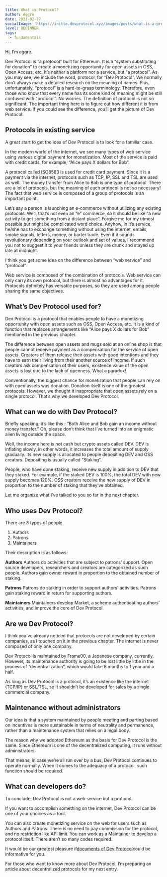 ```yaml
---
title: What is Protocol?
author: Aggre
date: 2021-02-27
socialImage: 'https://initto.devprotocol.xyz/images/posts/what-is-a-protocol/what-is-a-protocol.png'
level: BEGINNER
tags:
  - fundamentals
---
```


Hi, I’m aggre.

Dev Protocol is “a protocol” built for Ethereum. It is a “system substituting for donation” to create a monetizing opportunity for open assets in OSS, Open Access, etc. It’s neither a platform nor a service, but “a protocol”. As you may see, we include the word, protocol, for “Dev Protocol”. We normally don’t always make a detailed research on the meaning of names. Plus, unfortunately,  “protocol” is a hard-to-grasp terminology. Therefore, even those who know that every name has its some kind of meaning might be still confused with “protocol”. No worries. The definition of protocol is not so significant. The important thing here is to figure out how different it is from web service. If you could see the difference, you’ll get the picture of Dev Protocol.

## Protocols in existing service


A great start to get the idea of Dev Protocol is to look for a familiar case.

In the modern world of the internet, we see many types of web service using various digital payment for monetization. Most of the service is paid with credit cards, for example, “Alice pays X dollars for Bob”.

A protocol called ISO8583 is used for credit card payment. Since it is a payment via the internet, protocols such as TCP, IP, SSL and TSL are used as well. The money transfer from Alice to Bob is one type of protocol. There are a lot of protocols, but the meaning of each protocol is not so necessary! The fact that web service is composed of a group of protocols is an important point.

Let’s say a person is launching an e-commerce without utilizing any existing protocols. Well, that’s not even an “e” commerce, so it should be like “a new activity to get something from a distant place”. Forgive me for my utmost possible but might be complicated word choice. Anyhow, in it’s service, he/she has to exchange something without using the internet, emails, smoke signals, letters, money, or barter trade. Even if it sounds revolutionary depending on your outlook and set of values, I recommend you not to suggest it to your friends unless they are drunk and stayed up late at midnight.

I think you get some idea on the difference between “web service” and “protocol”.

Web service is composed of the combination of protocols. Web service can only carry its own protocol, but there is almost no advantages for it. Protocols definitely has versatile purposes, so they are used among people sharing the same objectives.

## What’s Dev Protocol used for?

Dev Protocol is a protocol that enables people to have a monetizing opportunity with open assets such as OSS, Open Access, etc. It is a kind of function that replaces arrangements like “Alice pays X dollars for Bob” mentioned in the previous chapter.

The difference between open assets and mugs sold at an online shop is that people cannot receive payment as a compensation for the service of open assets. Creators of them release their assets with good intentions and they have to earn their living from their another source of income. If such creators ask compensation of their users, existence value of the open assets is lost due to the lack of openness. What a paradox!

Conventionally, the biggest chance for monetization that people can rely on with open assets was donation. Donation itself is one of the greatest protocols. However, we thought it inappropriate that open assets rely on a single protocol. That’s why we developed Dev Protocol.

## What can we do with Dev Protocol?

Briefly speaking, it’s like this : “Both Alice and Bob gain an income without money transfer.” Oh, please don’t think that I’ve turned into an enigmatic alien living outside the space.

Well, the income here is not cash but crypto assets called DEV. DEV is inflating slowly, in other words, it increases the total amount of supply gradually. Its new supply is allocated to people depositing DEV and OSS creators. Depositing is usually called “Staking”.

People, who have done staking, receive new supply in addition to DEV that they staked. For example, if the staked DEV is 100%, the total DEV with new supply becomes 120%. OSS creators receive the new supply of DEV in proportion to the number of staking that they’ve obtained.

Let me organize what I’ve talked to you so far in the next chapter.

## Who uses Dev Protocol?


There are 3 types of people.


1. Authors
2. Patrons
3. Maintainers

Their description is as follows:

**Authors**
Authors do activities that are subject to patrons’ support. Open source developers, researchers and creators are categorized as such people. Authors gain owner reward in proportion to the obtained number of staking.

**Patrons**
Patrons do staking in order to support authors’ activities. Patrons gain staking reward in return for supporting authors.

**Maintainers**
Maintainers develop Market, a scheme authenticating authors’ activities, and improve the core of Dev Protocol.

## Are we Dev Protocol?


I think you’ve already noticed that protocols are not developed by certain companies, as I touched on it in the previous chapter. The internet is never composed of only one company.

Dev Protocol is maintained by Frame00, a Japanese company, currently. However, its maintenance authority is going to be lost little by little in the process of “decentralization”, which would take 6 months to 1 year and a half.

As long as Dev Protocol is a protocol, it’s an existence like the internet (TCP/IP) or SSL/TSL, so it shouldn’t be developed for sales by a single commercial company.

## Maintenance without administrators


Our idea is that a system maintained by people meeting and parting based on incentives is more sustainable in terms of neutrality and permanence, rather than a maintenance system that relies on a legal body.

The reason why we adopted Ethereum as the basis for Dev Protocol is the same. Since Ethereum is one of the decentralized computing, it runs without administrators.

That means, in case we’re all run over by a bus, Dev Protocol continues to operate normally. When it comes to the adequacy of a protocol, such function should be required.

## What can developers do?

To conclude, Dev Protocol is not a web service but a protocol.

If you want to accomplish something on the internet, Dev Protocol can be one of your choices as a tool.

You can also create monetizing service on the web for users such as Authors and Patrons. There is no need to pay commission for the protocol, and no restriction like API limit. You can work as a Maintainer to develop a protocol itself. There aren’t so many codes required.

It would be our greatest pleasure if[documents of Dev Protocol](https://docs.devprotocol.xyz/dev-protocol/)could be informative for you.

For those who want to know more about Dev Protocol, I’m preparing an article about decentralized protocols for my next entry.
